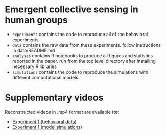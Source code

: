 # Emergent collective sensing in human groups

* `experiments` contains the code to reproduce all of the behavioral experiments. 
* `data` contains the raw data from these experiments. follow instructions in data/README.md
* `analyses` contains R notebooks to produce all figures and statistics reported in the paper. run from the top level directory after installing necessary R libraries
* `simulations` contains the code to reproduce the simulations with different computational models.

# Supplementary videos

Reconstructed videos in .mp4 format are available for:

* [Experiment 1 (behavioral data)](https://emergent-sensing.s3.us-east-2.amazonaws.com/exp1.zip)
* [Experiment 1 (model simulations)](https://emergent-sensing.s3.us-east-2.amazonaws.com/simulations.zip)
